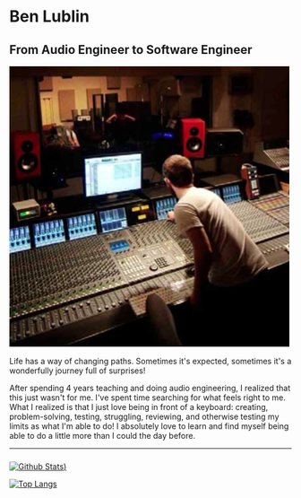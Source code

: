 <!--
**blublin/blublin** is a ✨ _special_ ✨ repository because its `README.md` (this file) appears on your GitHub profile.

Here are some ideas to get you started:

- 🔭 I’m currently working on ...
- 🌱 I’m currently learning ...
- 👯 I’m looking to collaborate on ...
- 🤔 I’m looking for help with ...
- 💬 Ask me about ...
- 📫 How to reach me: ...
- 😄 Pronouns: ...
- ⚡ Fun fact: ...
-->
# Ben Lublin
## From Audio Engineer to Software Engineer
![AudioEngineer](/imgs/audioEngineering.jpg)

Life has a way of changing paths. Sometimes it's expected, sometimes it's a wonderfully journey full of surprises!

After spending 4 years teaching and doing audio engineering, I realized that this just wasn't for me. I've spent time searching for what feels right to me.
What I realized is that I just love being in front of a keyboard: creating, problem-solving, testing, struggling, reviewing, and otherwise testing my limits as what I'm able to do! I absolutely love to learn and find myself being able to do a little more than I could the day before.

***

###

[![Github Stats](https://github-readme-stats.vercel.app/api?username=blublin&show_icons=true&theme=gotham))](https://github.com/blublin)

[![Top Langs](https://github-readme-stats.vercel.app/api/top-langs/?username=blublin&layout=compact)](https://github.com/blublin)

